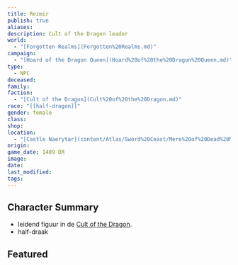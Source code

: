 ```yaml
---
title: Rezmir
publish: true
aliases: 
description: Cult of the Dragon leader
world:
  - "[Forgotten Realms](Forgotten%20Realms.md)"
campaign:
  - "[Hoard of the Dragon Queen](Hoard%20of%20the%20Dragon%20Queen.md)"
type:
  - NPC
deceased: 
family: 
faction:
  - "[Cult of the Dragon](Cult%20of%20the%20Dragon.md)"
race: "[[half-dragon]]"
gender: female
class: 
shop: 
location:
  - "[Castle Naerytar](content/Atlas/Sword%20Coast/Mere%20of%20Dead%20Men/Castle%20Naerytar.md)"
origin: 
game_date: 1489 DR
image: 
date: 
last_modified: 
tags: 
---
```

## Character Summary
- leidend figuur in de [Cult of the Dragon](Cult%20of%20the%20Dragon.md).
- half-draak

## Featured


